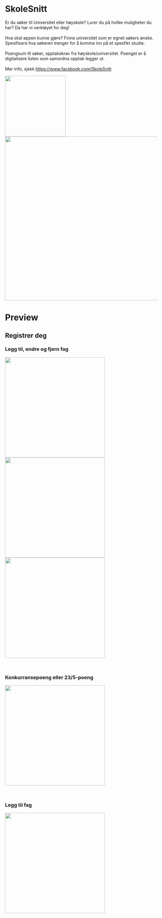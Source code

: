 # SkoleSnitt

Er du søker til Universitet eller høyskole? Lurer du på hvilke muligheter du har? Da har vi verktøyet for deg! <br/>
<br/>
Hva skal appen kunne gjøre?
Finne universitet som er egnet søkers ønske.
Spesifisere hva søkeren trenger for å komme inn på et spesfikt studie.<br/>
<br/>
Poengsum til søker, opptakskrav fra høyskole/universitet.
Poenget er å digitalisere listen som samordna opptak legger ut.<br/>
<br/>
Mer info, sjekk https://www.facebook.com/SkoleSnitt

<p float="left">
  <img src="https://i.imgur.com/fPeIqSo.jpg" width="200" />
  <img src="https://i.imgur.com/azixm50.jpg" width="540" /> 
</p>

# Preview

## Registrer deg

### Legg til, endre og fjern fag

<p float="left">
  <img src="https://i.imgur.com/rzYnmia.gif" width="330" />
  <img src="https://imgur.com/Sxye0bB" width="330" />
  <img src="https://imgur.com/0A063xF.gif" width="330" />
</p>
<br/>

### Konkurransepoeng eller 23/5-poeng

<p float="left">
  <img src="https://imgur.com/J9IRjk7.gif" width="330" />
</p>
<br/>

### Legg til fag

<p float="left">
  <img src="https://i.imgur.com/rzYnmia.gif" width="330" />
</p>
<br/>
